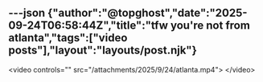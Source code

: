 ---json
{"author":"@topghost","date":"2025-09-24T06:58:44Z","title":"tfw you&#x27;re not from atlanta","tags":["video posts"],"layout":"layouts/post.njk"}
---
&#x3C;video controls=&#x22;&#x22; src=&#x22;/attachments/2025/9/24/atlanta.mp4&#x22;&#x3E;
&#x3C;/video&#x3E;


